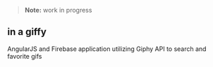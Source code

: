 > **Note:** work in progress

## in a giffy
AngularJS and Firebase application utilizing Giphy API to search and favorite gifs
